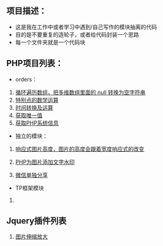 ## 项目描述：
- 这是我在工作中或者学习中遇到/自己写作的模块抽离的代码
- 目的是不要重复的造轮子，或者给代码封装一个思路
- 每一个文件夹就是一个代码块

## PHP项目列表：

- orders：

1. [循环遍历数组，把多维数组里面的 null 转换为空字符串](./php/others/array_null_to_string.php)
2. [特别点的数学运算](./php/others/php_math.php)
3. [时间转换及运算](./php/others/php_time.php)
4. [获取唯一值](./php/others/php_unique.php)
5. [获取PHP系统信息](./php/others/phpinfo.php)


- 独立的模块：

1. [响应式图片高度，图片的高度会跟着宽度响应式的改变](./php/responsive_height/)

2. [PHP为图片添加文字水印](./php/watermark/)

3. [微信单独分享](./php/wechat_share/)


- TP框架模块
1.


## Jquery插件列表
 1. [图片伸缩放大](./jquery_plug/jQueryZoom/)


